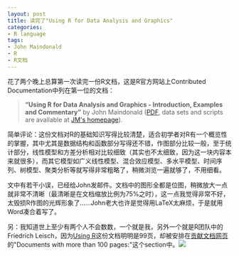 ```yaml
---
layout: post
title: 读完了"Using R for Data Analysis and Graphics"
categories:
- R language
tags:
- John Maindonald
- R
- R文档
---
```


花了两个晚上总算第一次读完一份R文档，这是R官方网站上Contributed Documentation中列在第一位的文档：


> **“Using R for Data Analysis and Graphics - Introduction, Examples and Commentary”** by John Maindonald ([PDF](http://cran.r-project.org/doc/contrib/usingR-2.pdf), data sets and scripts are available at [JM's homepage](http://wwwmaths.anu.edu.au/%7Ejohnm/)).


简单评论：这份文档对R的基础知识写得比较清楚，适合初学者对R有一个概览性的掌握，其中尤其是数据结构和函数部分写得还不错，作图部分比较一般，至于统计部分，线性模型和方差分析相对比较细致（其实也不太细致，因为这一块内容本来就很多），而其它模型如广义线性模型、混合效应模型、多水平模型、时间序列、树模型、聚类分析等就写得非常粗略了，稍微浏览一遍就够了，不用细看。

文中有若干小误，已经给John发邮件。文档中的图形全都是位图，稍微放大一点就非常不清晰（最清晰是在文档缩放比例为75%之时），这一点我觉得非常不好，太毁损R作图的光辉形象了……John老大也许是觉得用LaTeX太麻烦，于是就用Word凑合着写了。

另：我知道世上至少有两个人不会数数，一个就是我，另外一个就是R团队中的Friedrich Leisch，因为[Using R](http://cran.r-project.org/doc/contrib/usingR-2.pdf)这份文档明明是99页，却被安排在[贡献文档网页](http://cran.r-project.org/other-docs.html#english)的"Documents with more than 100 pages:"这个section中。![](http://yihui.name/cn/wp-content/uploads/bo/emot/grin.gif)
